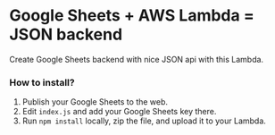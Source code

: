 # Google Sheets + AWS Lambda = JSON backend
Create Google Sheets backend with nice JSON api with this Lambda.

### How to install?
1. Publish your Google Sheets to the web.
2. Edit `index.js` and add your Google Sheets key there.
3. Run `npm install` locally, zip the file, and upload it to your Lambda.